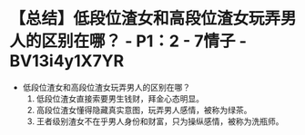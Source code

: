 # 【总结】低段位渣女和高段位渣女玩弄男人的区别在哪？ - P1：2 - 7情子 - BV13i4y1X7YR

-   低段位渣女和高段位渣女玩弄男人的区别在哪？
    1.  低段位渣女直接索要男生钱财，拜金心态明显。
    2.  高段位渣女懂得隐藏真实意图，玩弄男人感情，被称为绿茶。
    3.  王者级别渣女不在乎男人身份和财富，只为操纵感情，被称为洗瓶师。